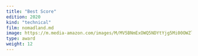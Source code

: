 ```yaml
---
title: "Best Score"
edition: 2020
kind: "technical"
film: nomadland.md
image: https://m.media-amazon.com/images/M/MV5BNmExOWQ5NDYtYjg5Mi00OWZlLWE5ZDktY2FlMzgxNzJlNmZlXkEyXkFqcGc@._V1_FMjpg_UX1024_.jpg
type: award
weight: 12
---
```

